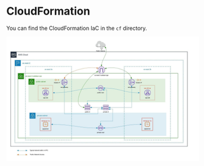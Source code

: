 # CloudFormation
You can find the CloudFormation IaC in the `cf` directory.  

![Planned Infra](https://github.com/xsetra/aws-infra-bp/blob/master/AWS-BP.jpeg)

